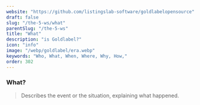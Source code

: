```yaml
---
website: "https://github.com/listingslab-software/goldlabelopensource"
draft: false
slug: "/the-5-ws/what"
parentSlug: "/the-5-ws"
title: "What"
description: "is Goldlabel?"
icon: "info"
image: "/webp/goldlabel/era.webp"
keywords: "Who, What, When, Where, Why, How,"
order: 302
---
```

### What?

> Describes the event or the situation, explaining what happened.
